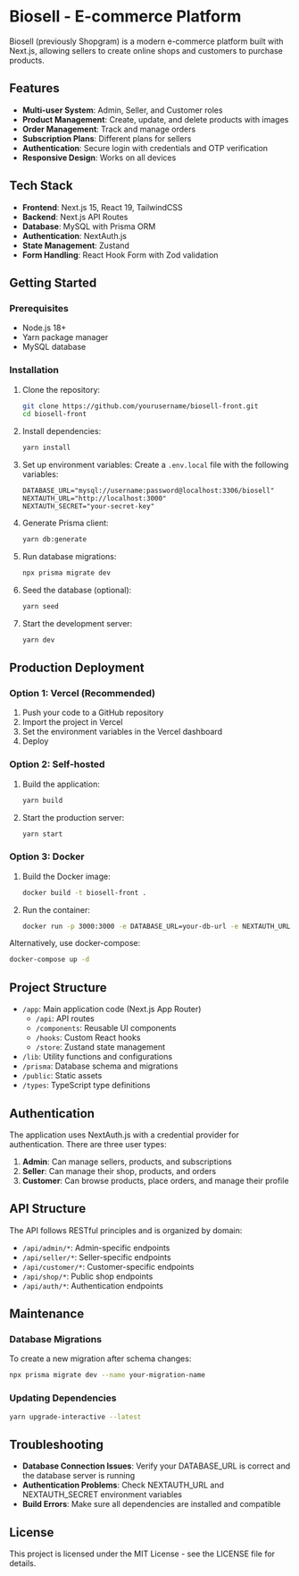 # Biosell - E-commerce Platform

Biosell (previously Shopgram) is a modern e-commerce platform built with Next.js, allowing sellers to create online shops and customers to purchase products.

## Features

- **Multi-user System**: Admin, Seller, and Customer roles
- **Product Management**: Create, update, and delete products with images
- **Order Management**: Track and manage orders
- **Subscription Plans**: Different plans for sellers
- **Authentication**: Secure login with credentials and OTP verification
- **Responsive Design**: Works on all devices

## Tech Stack

- **Frontend**: Next.js 15, React 19, TailwindCSS
- **Backend**: Next.js API Routes
- **Database**: MySQL with Prisma ORM
- **Authentication**: NextAuth.js
- **State Management**: Zustand
- **Form Handling**: React Hook Form with Zod validation

## Getting Started

### Prerequisites

- Node.js 18+ 
- Yarn package manager
- MySQL database

### Installation

1. Clone the repository:
   ```bash
   git clone https://github.com/yourusername/biosell-front.git
   cd biosell-front
   ```

2. Install dependencies:
   ```bash
   yarn install
   ```

3. Set up environment variables:
   Create a `.env.local` file with the following variables:
   ```
   DATABASE_URL="mysql://username:password@localhost:3306/biosell"
   NEXTAUTH_URL="http://localhost:3000"
   NEXTAUTH_SECRET="your-secret-key"
   ```

4. Generate Prisma client:
   ```bash
   yarn db:generate
   ```

5. Run database migrations:
   ```bash
   npx prisma migrate dev
   ```

6. Seed the database (optional):
   ```bash
   yarn seed
   ```

7. Start the development server:
   ```bash
   yarn dev
   ```

## Production Deployment

### Option 1: Vercel (Recommended)

1. Push your code to a GitHub repository
2. Import the project in Vercel
3. Set the environment variables in the Vercel dashboard
4. Deploy

### Option 2: Self-hosted

1. Build the application:
   ```bash
   yarn build
   ```

2. Start the production server:
   ```bash
   yarn start
   ```

### Option 3: Docker

1. Build the Docker image:
   ```bash
   docker build -t biosell-front .
   ```

2. Run the container:
   ```bash
   docker run -p 3000:3000 -e DATABASE_URL=your-db-url -e NEXTAUTH_URL=your-url -e NEXTAUTH_SECRET=your-secret biosell-front
   ```

Alternatively, use docker-compose:
```bash
docker-compose up -d
```

## Project Structure

- `/app`: Main application code (Next.js App Router)
  - `/api`: API routes
  - `/components`: Reusable UI components
  - `/hooks`: Custom React hooks
  - `/store`: Zustand state management
- `/lib`: Utility functions and configurations
- `/prisma`: Database schema and migrations
- `/public`: Static assets
- `/types`: TypeScript type definitions

## Authentication

The application uses NextAuth.js with a credential provider for authentication. There are three user types:

1. **Admin**: Can manage sellers, products, and subscriptions
2. **Seller**: Can manage their shop, products, and orders
3. **Customer**: Can browse products, place orders, and manage their profile

## API Structure

The API follows RESTful principles and is organized by domain:

- `/api/admin/*`: Admin-specific endpoints
- `/api/seller/*`: Seller-specific endpoints
- `/api/customer/*`: Customer-specific endpoints
- `/api/shop/*`: Public shop endpoints
- `/api/auth/*`: Authentication endpoints

## Maintenance

### Database Migrations

To create a new migration after schema changes:

```bash
npx prisma migrate dev --name your-migration-name
```

### Updating Dependencies

```bash
yarn upgrade-interactive --latest
```

## Troubleshooting

- **Database Connection Issues**: Verify your DATABASE_URL is correct and the database server is running
- **Authentication Problems**: Check NEXTAUTH_URL and NEXTAUTH_SECRET environment variables
- **Build Errors**: Make sure all dependencies are installed and compatible

## License

This project is licensed under the MIT License - see the LICENSE file for details.

